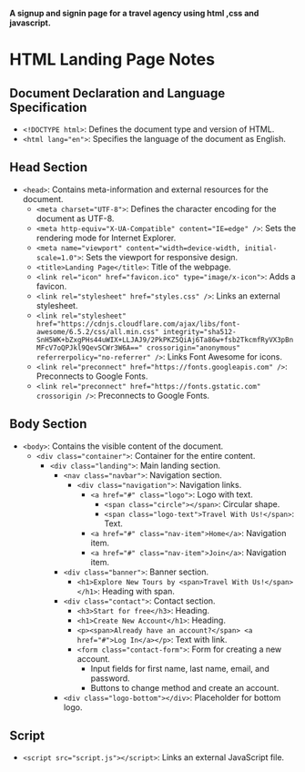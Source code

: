 **A signup and signin page for a travel agency using html ,css and javascript.**

# HTML Landing Page Notes

## Document Declaration and Language Specification
- `<!DOCTYPE html>`: Defines the document type and version of HTML.
- `<html lang="en">`: Specifies the language of the document as English.

## Head Section
- `<head>`: Contains meta-information and external resources for the document.
  - `<meta charset="UTF-8">`: Defines the character encoding for the document as UTF-8.
  - `<meta http-equiv="X-UA-Compatible" content="IE=edge" />`: Sets the rendering mode for Internet Explorer.
  - `<meta name="viewport" content="width=device-width, initial-scale=1.0">`: Sets the viewport for responsive design.
  - `<title>Landing Page</title>`: Title of the webpage.
  - `<link rel="icon" href="favicon.ico" type="image/x-icon">`: Adds a favicon.
  - `<link rel="stylesheet" href="styles.css" />`: Links an external stylesheet.
  - `<link rel="stylesheet" href="https://cdnjs.cloudflare.com/ajax/libs/font-awesome/6.5.2/css/all.min.css"
        integrity="sha512-SnH5WK+bZxgPHs44uWIX+LLJAJ9/2PkPKZ5QiAj6Ta86w+fsb2TkcmfRyVX3pBnMFcV7oQPJkl9QevSCWr3W6A=="
        crossorigin="anonymous" referrerpolicy="no-referrer" />`: Links Font Awesome for icons.
  - `<link rel="preconnect" href="https://fonts.googleapis.com" />`: Preconnects to Google Fonts.
  - `<link rel="preconnect" href="https://fonts.gstatic.com" crossorigin />`: Preconnects to Google Fonts.

## Body Section
- `<body>`: Contains the visible content of the document.
  - `<div class="container">`: Container for the entire content.
    - `<div class="landing">`: Main landing section.
      - `<nav class="navbar">`: Navigation section.
        - `<div class="navigation">`: Navigation links.
          - `<a href="#" class="logo">`: Logo with text.
            - `<span class="circle"></span>`: Circular shape.
            - `<span class="logo-text">Travel With Us!</span>`: Text.
          - `<a href="#" class="nav-item">Home</a>`: Navigation item.
          - `<a href="#" class="nav-item">Join</a>`: Navigation item.
      - `<div class="banner">`: Banner section.
        - `<h1>Explore New Tours by <span>Travel With Us!</span></h1>`: Heading with span.
      - `<div class="contact">`: Contact section.
        - `<h3>Start for free</h3>`: Heading.
        - `<h1>Create New Account</h1>`: Heading.
        - `<p><span>Already have an account?</span> <a href="#">Log In</a></p>`: Text with link.
        - `<form class="contact-form">`: Form for creating a new account.
          - Input fields for first name, last name, email, and password.
          - Buttons to change method and create an account.
      - `<div class="logo-bottom"></div>`: Placeholder for bottom logo.

## Script
- `<script src="script.js"></script>`: Links an external JavaScript file.
